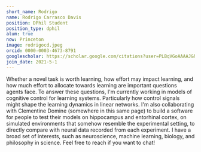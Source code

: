 ```yaml
---
short_name: Rodrigo
name: Rodrigo Carrasco Davis
position: DPhil Student
position_type: dphil
alum: true
now: Princeton
image: rodrigocd.jpeg
orcid: 0000-0003-4673-8791
googlescholar: https://scholar.google.com/citations?user=PLBqVGoAAAAJ&hl=en
join_date: 2021-5-1
---
```

Whether a novel task is worth learning, how effort may impact learning, and how much effort to allocate towards learning 
are important questions agents face. To answer these questions, I'm currently working in models of cognitive control for 
learning systems. Particularly how control signals might shape the learning dynamics in linear networks. I'm also 
collaborating with Clementine Domine (somewhere in this same page) to build a software for people to test their models 
on hippocampus and entorhinal cortex, on simulated environments that somehow resemble the experimental setting, 
to directly compare with neural data recorded from each experiment. I have a broad set of interests, 
such as neuroscience, machine learning, biology, and philosophy in science. 
Feel free to reach if you want to chat!